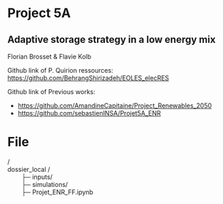 # Project 5A 
## Adaptive storage strategy in a low energy mix

Florian Brosset & Flavie Kolb

Github link of P. Quirion ressources: https://github.com/BehrangShirizadeh/EOLES_elecRES

Github link of Previous works:
- https://github.com/AmandineCapitaine/Project_Renewables_2050
- https://github.com/sebastienINSA/Projet5A_ENR


# File 

/</br> 
dossier_local /</br>
&emsp; &emsp;├─ inputs/ </br>
&emsp; &emsp;├─ simulations/ </br>
&emsp; &emsp;├─ Projet_ENR_FF.ipynb </br>

